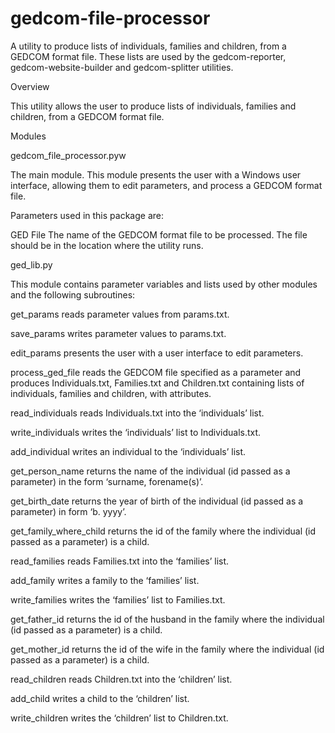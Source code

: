 # gedcom-file-processor

A utility to produce lists of individuals, families and children, from a GEDCOM format file. These lists are used by the gedcom-reporter, gedcom-website-builder and gedcom-splitter utilities.

Overview

This utility allows the user to produce lists of individuals, families and children, from a GEDCOM format file.

Modules

gedcom_file_processor.pyw

The main module. This module presents the user with a Windows user interface, allowing them to edit parameters, and process a GEDCOM format file.

Parameters used in this package are:

GED File	The name of the GEDCOM format file to be processed. The file should be in the location where the utility runs.

ged_lib.py

This module contains parameter variables and lists used by other modules and the following subroutines:

get_params reads parameter values from params.txt.

save_params writes parameter values to params.txt.

edit_params presents the user with a user interface to edit parameters.

process_ged_file reads the GEDCOM file specified as a parameter and produces Individuals.txt, Families.txt and Children.txt containing lists of individuals, families and children, with attributes.

read_individuals reads Individuals.txt into the ‘individuals’ list.

write_individuals writes the ‘individuals’ list to Individuals.txt.

add_individual writes an individual to the ‘individuals’ list.

get_person_name returns the name of the individual (id passed as a parameter) in the form ‘surname, forename(s)’.

get_birth_date returns the year of birth of the individual (id passed as a parameter) in form ‘b. yyyy’.

get_family_where_child returns the id of the family where the individual (id passed as a parameter) is a child.

read_families reads Families.txt into the ‘families’ list.

add_family writes a family to the ‘families’ list.

write_families writes the ‘families’ list to Families.txt.

get_father_id returns the id of the husband in the family where the individual (id passed as a parameter) is a child.

get_mother_id returns the id of the wife in the family where the individual (id passed as a parameter) is a child.

read_children reads Children.txt into the ‘children’ list.

add_child writes a child to the ‘children’ list.

write_children writes the ‘children’ list to Children.txt.
